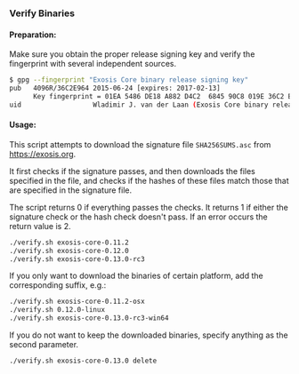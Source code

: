 ### Verify Binaries

#### Preparation:

Make sure you obtain the proper release signing key and verify the fingerprint with several independent sources.

```sh
$ gpg --fingerprint "Exosis Core binary release signing key"
pub   4096R/36C2E964 2015-06-24 [expires: 2017-02-13]
      Key fingerprint = 01EA 5486 DE18 A882 D4C2  6845 90C8 019E 36C2 E964
uid                  Wladimir J. van der Laan (Exosis Core binary release signing key) <laanwj@gmail.com>
```

#### Usage:

This script attempts to download the signature file `SHA256SUMS.asc` from https://exosis.org.

It first checks if the signature passes, and then downloads the files specified in the file, and checks if the hashes of these files match those that are specified in the signature file.

The script returns 0 if everything passes the checks. It returns 1 if either the signature check or the hash check doesn't pass. If an error occurs the return value is 2.


```sh
./verify.sh exosis-core-0.11.2
./verify.sh exosis-core-0.12.0
./verify.sh exosis-core-0.13.0-rc3
```

If you only want to download the binaries of certain platform, add the corresponding suffix, e.g.:

```sh
./verify.sh exosis-core-0.11.2-osx
./verify.sh 0.12.0-linux
./verify.sh exosis-core-0.13.0-rc3-win64
```

If you do not want to keep the downloaded binaries, specify anything as the second parameter.

```sh
./verify.sh exosis-core-0.13.0 delete
```
